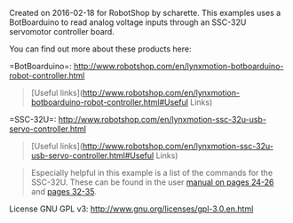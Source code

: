 Created on 2016-02-18 for RobotShop by scharette.
This examples uses a BotBoarduino to read analog voltage inputs through an SSC-32U servomotor controller board.

You can find out more about these products here:

=BotBoarduino=: http://www.robotshop.com/en/lynxmotion-botboarduino-robot-controller.html
> [Useful links](http://www.robotshop.com/en/lynxmotion-botboarduino-robot-controller.html#Useful Links)

=SSC-32U=: http://www.robotshop.com/en/lynxmotion-ssc-32u-usb-servo-controller.html
> [Useful links](http://www.robotshop.com/en/lynxmotion-ssc-32u-usb-servo-controller.html#Useful Links)

> Especially helpful in this example is a list of the commands for the SSC-32U. These can be found in the user [manual on pages 24-26](http://www.lynxmotion.com/images/data/lynxmotion_ssc-32u_usb_user_guide.pdf#page=24) and [pages 32-35](http://www.lynxmotion.com/images/data/lynxmotion_ssc-32u_usb_user_guide.pdf#page=32).

License GNU GPL v3: http://www.gnu.org/licenses/gpl-3.0.en.html
